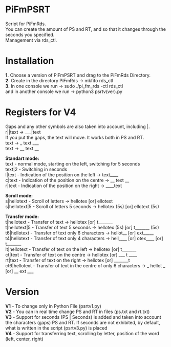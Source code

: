 # PiFmPSRT
Script for PiFmRds.  
You can create the amount of PS and RT, and so that it changes through the seconds you specified.  
Management via rds_ctl.  

# Installation
**1.** Choose a version of PiFmPSRT and drag to the PiFmRds Directory.  
**2.** Create in the directory PiFmRds -> mkfifo rds_ctl  
**3.** In one console we run -> sudo ./pi_fm_rds -ctl rds_ctl  
and in another console we run -> python3 psrtv(ver).py 

# Registers for V4
Gaps and any other symbols are also taken into account, including |.  
r||text -> ___|text  
If you put the gaps, the text will move. It works both in PS and RT.  
 text -> _ text ___  
  text -> __ text __  

**Standart mode:**  
text - normal mode, starting on the left, switching for 5 seconds  
text|2 - Switching in seconds  
l|text - Indication of the position on the left -> text____  
c|text - Indication of the position on the centre -> __ text __  
r|text - Indication of the position on the right -> ____text  

**Scroll mode:**  
s|hellotext - Scroll of letters -> hellotex [or] ellotext  
s|hellotext|5 - Scroll of letters 5 seconds -> hellotex (5s) [or] ellotext (5s)  

**Transfer mode:**  
t|hellotext - Transfer of text -> hellotex [or] t_______  
t|hellotext|5 - Transfer of text 5 seconds -> hellotex (5s) [or] t_______ (5s)  
t6|hellotext - Transfer of text only 6 characters -> hellot__ [or] ext_____  
t4|hellotext - Transfer of text only 4 characters -> hell____ [or] otex____ [or] t_______  
lt|hellotext - Transfer of text on the left -> hellotex [or] t_______  
ct|text - Transfer of text on the centre -> hellotex [or] ___ t ____  
rt|text - Transfer of text on the right -> hellotex [or] _______t  
ct6|hellotext - Transfer of text in the centre of only 6 characters -> _ hellot _ [or] __ ext ___  

# Version
**V1** - To change only in Python File (psrtv1.py)  
**V2** - You can in real time change PS and RT in files (ps.txt and rt.txt)  
**V3** - Support for seconds (PS | Seconds) is added and taken into account the characters (gaps) PS and RT. If seconds are not exhibited, by default, what is written in the script (psrtv3.py) is placed    
**V4** - Support for transferring text, scrolling by letter, position of the word (left, center, right)  
